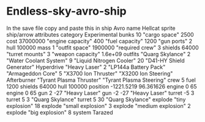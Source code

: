 # Endless-sky-avro-ship
In the save file copy and paste this in
ship Avro
	name Hellcat
	sprite ship/arrow
	attributes
		category Experimental
		bunks 10
		"cargo space" 2500
		cost 37000000
		"engine capacity" 400
		"fuel capacity" 1200
		"gun ports" 2
		hull 100000
		mass 1
		"outfit space" 1900000
		"required crew" 3
		shields 64000
		"turret mounts" 3
		"weapon capacity" 1.6e+09
	outfits
		"Quarg Skylance" 2
		"Water Coolant System" 9
		"Liquid Nitrogen Cooler" 20
		"D41-HY Shield Generator"
		Hyperdrive
		"Heavy Laser" 2
		"LP144a Battery Pack"
		"Armageddon Core" 5
		"X3700 Ion Thruster"
		"X3200 Ion Steering"
		Afterburner
		"Tyrant Plasma Thruster"
		"Tyrant Plasma Steering"
	crew 5
	fuel 1200
	shields 64000
	hull 100000
	position -1221.5219 96.361626
	engine 0 65
	engine 0 65
	gun 2 -27 "Heavy Laser"
	gun -2 -27 "Heavy Laser"
	turret -5 3
	turret 5 3 "Quarg Skylance"
	turret 5 30 "Quarg Skylance"
	explode "tiny explosion" 18
	explode "small explosion" 3
	explode "medium explosion" 2
	explode "big explosion" 8
	system Tarazed
